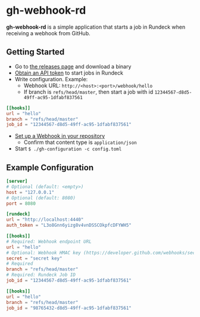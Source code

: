 # gh-webhook-rd
**gh-webhook-rd** is a simple application that starts a job in Rundeck when receiving a webhook from GitHub.

## Getting Started
- Go to [the releases page](https://github.com/ymyzk/gh-webhook-rd/releases) and download a binary
- [Obtain an API token](http://rundeck.org/docs/api/#token-authentication) to start jobs in Rundeck
- Write configuration.  Example:
  - Webhook URL: `http://<host>:<port>/webhook/hello`
  - If branch is `refs/head/master`, then start a job with id `12344567-d8d5-49ff-ac95-1dfabf837561`
```toml
[[hooks]]
url = "hello"
branch = "refs/head/master"
job_id = "12344567-d8d5-49ff-ac95-1dfabf837561"
```
- [Set up a Webhook in your repository](https://developer.github.com/webhooks/creating/)
  - Confirm that content type is `application/json`
- Start `$ ./gh-configuration -c config.toml`

## Example Configuration
```toml
[server]
# Optional (default: <empty>)
host = "127.0.0.1"
# Optional (default: 8080)
port = 8080

[rundeck]
url = "http://localhost:4440"
auth_token = "L3o8Gnn6yizg8v4vnDSSCOkpfcDFYWH5"

[[hooks]]
# Required: Webhook endpoint URL
url = "hello"
# Optional: Webhook HMAC key (https://developer.github.com/webhooks/securing/)
secret = "secret key"
# Required
branch = "refs/head/master"
# Required: Rundeck Job ID
job_id = "12344567-d8d5-49ff-ac95-1dfabf837561"

[[hooks]]
url = "hello"
branch = "refs/head/master"
job_id = "98765432-d8d5-49ff-ac95-1dfabf837561"
```

